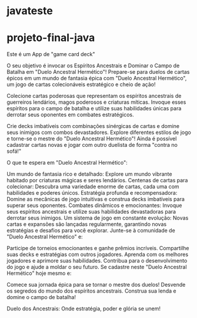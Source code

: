 # javateste
# projeto-final-java
 Este é um App de "game card deck"

O seu objetivo é invocar os Espíritos Ancestrais e Dominar o Campo de Batalha em "Duelo Ancestral Hermético"!
Prepare-se para duelos de cartas épicos em um mundo de fantasia épica com "Duelo Ancestral Hermético", um jogo de cartas colecionáveis estratégico e cheio de ação!

Colecione cartas poderosas que representam os espíritos ancestrais de guerreiros lendários, magos poderosos e criaturas míticas. Invoque esses espíritos para o campo de batalha e utilize suas habilidades únicas para derrotar seus oponentes em combates estratégicos.

Crie decks imbatíveis com combinações sinérgicas de cartas e domine seus inimigos com combos devastadores. Explore diferentes estilos de jogo e torne-se o mestre do "Duelo Ancestral Hermético"! Ainda é possível cadastrar cartas novas e jogar com outro duelista de forma "contra no sofá!"

O que te espera em "Duelo Ancestral Hermético":

Um mundo de fantasia rico e detalhado: Explore um mundo vibrante habitado por criaturas mágicas e seres lendários.
Centenas de cartas para colecionar: Descubra uma variedade enorme de cartas, cada uma com habilidades e poderes únicos.
Estratégia profunda e recompensadora: Domine as mecânicas de jogo intuitivas e construa decks imbatíveis para superar seus oponentes.
Combates dinâmicos e emocionantes: Invoque seus espíritos ancestrais e utilize suas habilidades devastadoras para derrotar seus inimigos.
Um sistema de jogo em constante evolução: Novas cartas e expansões são lançadas regularmente, garantindo novas estratégias e desafios para você explorar.
Junte-se à comunidade de "Duelo Ancestral Hermético" e:

Participe de torneios emocionantes e ganhe prêmios incríveis.
Compartilhe suas decks e estratégias com outros jogadores.
Aprenda com os melhores jogadores e aprimore suas habilidades.
Contribua para o desenvolvimento do jogo e ajude a moldar o seu futuro.
Se cadastre neste "Duelo Ancestral Hermético" hoje mesmo e:

Comece sua jornada épica para se tornar o mestre dos duelos!
Desvende os segredos do mundo dos espíritos ancestrais.
Construa sua lenda e domine o campo de batalha!

Duelo dos Ancestrais: Onde estratégia, poder e glória se unem!





